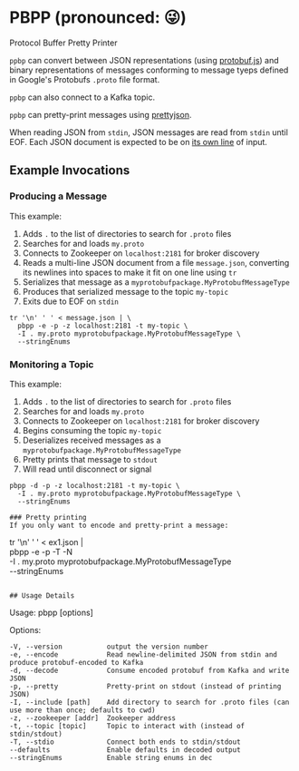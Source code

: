 # PBPP (pronounced: 😜)
Protocol Buffer Pretty Printer

`ppbp` can convert between JSON representations (using [protobuf.js](https://www.npmjs.com/package/protobufjs)) and binary representations of messages conforming to message tyeps defined in Google's Protobufs `.proto` file format.

`ppbp` can also connect to a Kafka topic.

`ppbp` can pretty-print messages using [prettyjson](https://www.npmjs.com/package/prettyjson).

When reading JSON from `stdin`, JSON messages are read from `stdin` until EOF. Each JSON document is expected to be on [its own line](http://ndjson.org/) of input.

## Example Invocations

### Producing a Message
This example:
1) Adds `.` to the list of directories to search for `.proto` files
2) Searches for and loads `my.proto`
3) Connects to Zookeeper on `localhost:2181` for broker discovery
4) Reads a multi-line JSON document from a file `message.json`, converting its newlines into spaces to make it fit on one line using `tr`
5) Serializes that message as a `myprotobufpackage.MyProtobufMessageType`
6) Produces that serialized message to the topic `my-topic`
7) Exits due to EOF on `stdin`
```
tr '\n' ' ' < message.json | \
  pbpp -e -p -z localhost:2181 -t my-topic \
  -I . my.proto myprotobufpackage.MyProtobufMessageType \
  --stringEnums
```

### Monitoring a Topic
This example:
1) Adds `.` to the list of directories to search for `.proto` files
2) Searches for and loads `my.proto`
3) Connects to Zookeeper on `localhost:2181` for broker discovery
4) Begins consuming the topic `my-topic`
5) Deserializes received messages as a `myprotobufpackage.MyProtobufMessageType`
6) Pretty prints that message to `stdout`
7) Will read until disconnect or signal
```
pbpp -d -p -z localhost:2181 -t my-topic \
  -I . my.proto myprotobufpackage.MyProtobufMessageType \
  --stringEnums

### Pretty printing
If you only want to encode and pretty-print a message:
```
tr '\n' ' ' < ex1.json | \
pbpp -e -p -T -N \
  -I . my.proto myprotobufpackage.MyProtobufMessageType \
  --stringEnums
```

## Usage Details
```
  Usage: pbpp [options]

  Options:

    -V, --version           output the version number
    -e, --encode            Read newline-delimited JSON from stdin and produce protobuf-encoded to Kafka
    -d, --decode            Consume encoded protobuf from Kafka and write JSON
    -p, --pretty            Pretty-print on stdout (instead of printing JSON)
    -I, --include [path]    Add directory to search for .proto files (can use more than once; defaults to cwd)
    -z, --zookeeper [addr]  Zookeeper address
    -t, --topic [topic]     Topic to interact with (instead of stdin/stdout)
    -T, --stdio             Connect both ends to stdin/stdout
    --defaults              Enable defaults in decoded output
    --stringEnums           Enable string enums in dec
```
